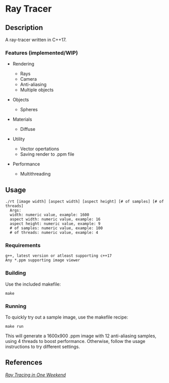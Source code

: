 # Ray Tracer

## Description

  A ray-tracer written in C++17.

### Features (implemented/WIP)
  * Rendering
    * Rays
    * Camera
    * Anti-aliasing
    * Multiple objects

  * Objects
    * Spheres

  * Materials
    * Diffuse

  * Utility
    * Vector opertations
    * Saving render to .ppm file

  * Performance
    * Multithreading

## Usage

```
./rt [image width] [aspect width] [aspect height] [# of samples] [# of threads]
  Args:
  width: numeric value, example: 1600
  aspect width: numeric value, example: 16
  aspect height: numeric value, example: 9
  # of samples: numeric value, example: 100
  # of threads: numeric value, example: 4
```

### Requirements

```
g++, latest version or atleast supporting c++17  
Any *.ppm supporting image viewer
```

### Building

Use the included makefile:
```
make
```

### Running

To quickly try out a sample image, use the makefile recipe:
```
make run
```
This will generate a 1600x900 .ppm image with 12 anti-aliasing samples, using 4 threads to boost performance. Otherwise, follow the usage instructions to try different settings.

## References
[_Ray Tracing in One Weekend_](https://raytracing.github.io/books/RayTracingInOneWeekend.html)
